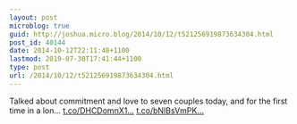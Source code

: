 ```yaml
---
layout: post
microblog: true
guid: http://joshua.micro.blog/2014/10/12/t521256919873634304.html
post_id: 40144
date: 2014-10-12T22:11:48+1100
lastmod: 2019-07-30T17:41:44+1100
type: post
url: /2014/10/12/t521256919873634304.html
---
```

Talked about commitment and love to seven couples today, and for the first time in a lon... [t.co/DHCDomnX1...](http://t.co/DHCDomnX1y) [t.co/bNlBsVmPK...](http://t.co/bNlBsVmPK5)

